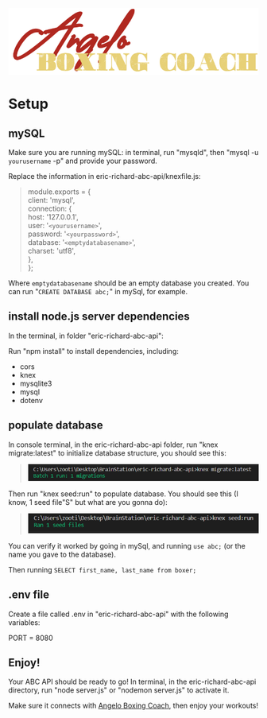 ![Angelo Boxing Coach](public/images/readme/abc_logo.png)

# Setup


## mySQL
Make sure you are running mySQL: in terminal, run "mysqld", then "mysql -u `yourusername` -p" and provide your password.

Replace the information in eric-richard-abc-api/knexfile.js:

> module.exports = {<br>
  client: 'mysql',<br>
    connection: {<br>
    host: '127.0.0.1',<br>
    user: '`<yourusername>`',<br>
    password: '`<yourpassword>`',<br>
    database: '`<emptydatabasename>`',<br>
    charset: 'utf8',<br>
  },<br>
};

Where `emptydatabasename` should be an empty database you created. You can run "`CREATE DATABASE abc;`" in mySql, for example.

## install node.js server dependencies

In the terminal, in folder "eric-richard-abc-api":

Run "npm install" to install dependencies, including:

- cors
- knex
- mysqlite3
- mysql
- dotenv

## populate database

In console terminal, in the eric-richard-abc-api folder, run "knex migrate:latest" to initialize database structure, you should see this:

>![Batch 1 run: 1 migrations](public/images/readme/migrate_latest.png)

Then run "knex seed:run" to populate database. You should see this (I know, 1 seed file"S" but what are you gonna do):

>![Ran 1 seed files](public/images/readme/seed_run.png)

You can verify it worked by going in mySql, and running `use abc;` (or the name you gave to the database).

Then running `SELECT first_name, last_name from boxer;`

## .env file

Create a file called .env in "eric-richard-abc-api" with the following variables:

PORT = 8080

## Enjoy!

Your ABC API should be ready to go! In terminal, in the eric-richard-abc-api directory, run "node server.js" or "nodemon server.js" to activate it.

Make sure it connects with [Angelo Boxing Coach](https://github.com/ericjlrichard/eric-richard-abc), then enjoy your workouts!
